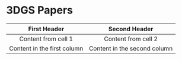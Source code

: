 # 3DGS Papers

|First Header | Second Header|
|:----------: | :-----------:|
|Content from cell 1 | Content from cell 2|
|Content in the first column | Content in the second column|

